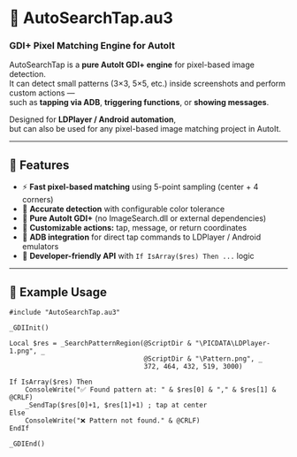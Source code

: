 # 🎯 AutoSearchTap.au3  
### GDI+ Pixel Matching Engine for AutoIt  

AutoSearchTap is a **pure AutoIt GDI+ engine** for pixel-based image detection.  
It can detect small patterns (3×3, 5×5, etc.) inside screenshots and perform custom actions —  
such as **tapping via ADB**, **triggering functions**, or **showing messages**.

Designed for **LDPlayer / Android automation**,  
but can also be used for any pixel-based image matching project in AutoIt.

---

## 🚀 Features

- ⚡ **Fast pixel-based matching** using 5-point sampling (center + 4 corners)
- 🎯 **Accurate detection** with configurable color tolerance
- 🧩 **Pure AutoIt GDI+** (no ImageSearch.dll or external dependencies)
- 🔧 **Customizable actions:** tap, message, or return coordinates
- 📱 **ADB integration** for direct tap commands to LDPlayer / Android emulators
- 🧠 **Developer-friendly API** with `If IsArray($res) Then ...` logic

---

## 🧠 Example Usage

```autoit
#include "AutoSearchTap.au3"

_GDIInit()

Local $res = _SearchPatternRegion(@ScriptDir & "\PICDATA\LDPlayer-1.png", _
                                  @ScriptDir & "\Pattern.png", _
                                  372, 464, 432, 519, 3000)

If IsArray($res) Then
    ConsoleWrite("✅ Found pattern at: " & $res[0] & "," & $res[1] & @CRLF)
    _SendTap($res[0]+1, $res[1]+1) ; tap at center
Else
    ConsoleWrite("❌ Pattern not found." & @CRLF)
EndIf

_GDIEnd()
